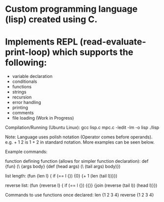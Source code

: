 # Custom programming language (lisp) created using C.
# Implements REPL (read-evaluate-print-loop) which supports the following:
  - variable declaration
  - conditionals
  - functions
  - strings
  - recursion
  - error handling
  - printing
  - comments
  - file loading (Work in Progress)
  
Compilation/Running (Ubuntu Linux):
  gcc lisp.c mpc.c  -ledit -lm -o lisp
  ./lisp
  
Note: Language uses polish notation (Operator comes before operands). 
e.g. + 1 2 is 1 + 2 in standard notation. More examples can be seen below.

 Example commands:
 
  function defining function (allows for simpler function declaration):
  def {fun} (\ {args body} {def (head args) (\ (tail args) body)})
  
  list length:
    (fun {len l} { if (== l {}) {0} {+ 1 (len (tail l))}})

  reverse list:
    (fun {reverse l} { if (== l {}) {{}} {join (reverse (tail l)) (head l)}})
    
  Commands to use functions once declared:
    len {1 2 3 4}
    reverse {1 2 3 4}
